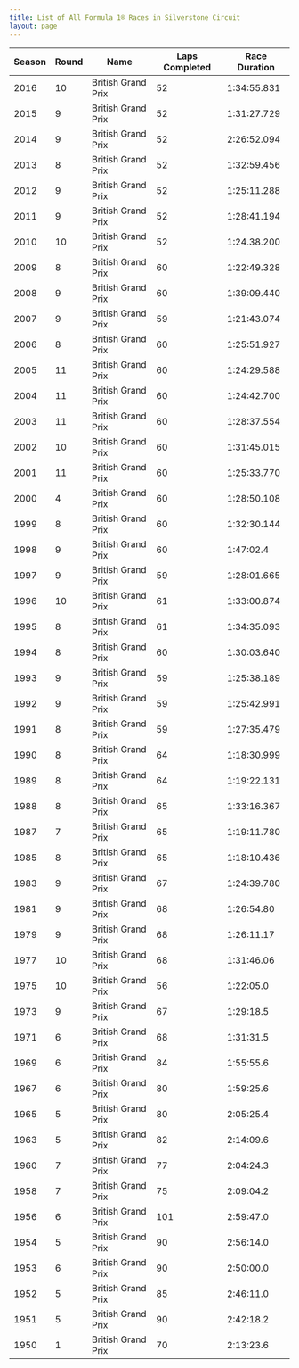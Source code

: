 ```yaml
---
title: List of All Formula 1® Races in Silverstone Circuit
layout: page
---
```



| Season | Round | Name | Laps Completed | Race Duration |
|--|--|--|--|--|
| 2016 | 10 | British Grand Prix | 52 | 1:34:55.831 |
| 2015 | 9 | British Grand Prix | 52 | 1:31:27.729 |
| 2014 | 9 | British Grand Prix | 52 | 2:26:52.094 |
| 2013 | 8 | British Grand Prix | 52 | 1:32:59.456 |
| 2012 | 9 | British Grand Prix | 52 | 1:25:11.288 |
| 2011 | 9 | British Grand Prix | 52 | 1:28:41.194 |
| 2010 | 10 | British Grand Prix | 52 | 1:24.38.200 |
| 2009 | 8 | British Grand Prix | 60 | 1:22:49.328 |
| 2008 | 9 | British Grand Prix | 60 | 1:39:09.440 |
| 2007 | 9 | British Grand Prix | 59 | 1:21:43.074 |
| 2006 | 8 | British Grand Prix | 60 | 1:25:51.927 |
| 2005 | 11 | British Grand Prix | 60 | 1:24:29.588 |
| 2004 | 11 | British Grand Prix | 60 | 1:24:42.700 |
| 2003 | 11 | British Grand Prix | 60 | 1:28:37.554 |
| 2002 | 10 | British Grand Prix | 60 | 1:31:45.015 |
| 2001 | 11 | British Grand Prix | 60 | 1:25:33.770 |
| 2000 | 4 | British Grand Prix | 60 | 1:28:50.108 |
| 1999 | 8 | British Grand Prix | 60 | 1:32:30.144 |
| 1998 | 9 | British Grand Prix | 60 | 1:47:02.4 |
| 1997 | 9 | British Grand Prix | 59 | 1:28:01.665 |
| 1996 | 10 | British Grand Prix | 61 | 1:33:00.874 |
| 1995 | 8 | British Grand Prix | 61 | 1:34:35.093 |
| 1994 | 8 | British Grand Prix | 60 | 1:30:03.640 |
| 1993 | 9 | British Grand Prix | 59 | 1:25:38.189 |
| 1992 | 9 | British Grand Prix | 59 | 1:25:42.991 |
| 1991 | 8 | British Grand Prix | 59 | 1:27:35.479 |
| 1990 | 8 | British Grand Prix | 64 | 1:18:30.999 |
| 1989 | 8 | British Grand Prix | 64 | 1:19:22.131 |
| 1988 | 8 | British Grand Prix | 65 | 1:33:16.367 |
| 1987 | 7 | British Grand Prix | 65 | 1:19:11.780 |
| 1985 | 8 | British Grand Prix | 65 | 1:18:10.436 |
| 1983 | 9 | British Grand Prix | 67 | 1:24:39.780 |
| 1981 | 9 | British Grand Prix | 68 | 1:26:54.80 |
| 1979 | 9 | British Grand Prix | 68 | 1:26:11.17 |
| 1977 | 10 | British Grand Prix | 68 | 1:31:46.06 |
| 1975 | 10 | British Grand Prix | 56 | 1:22:05.0 |
| 1973 | 9 | British Grand Prix | 67 | 1:29:18.5 |
| 1971 | 6 | British Grand Prix | 68 | 1:31:31.5 |
| 1969 | 6 | British Grand Prix | 84 | 1:55:55.6 |
| 1967 | 6 | British Grand Prix | 80 | 1:59:25.6 |
| 1965 | 5 | British Grand Prix | 80 | 2:05:25.4 |
| 1963 | 5 | British Grand Prix | 82 | 2:14:09.6 |
| 1960 | 7 | British Grand Prix | 77 | 2:04:24.3 |
| 1958 | 7 | British Grand Prix | 75 | 2:09:04.2 |
| 1956 | 6 | British Grand Prix | 101 | 2:59:47.0 |
| 1954 | 5 | British Grand Prix | 90 | 2:56:14.0 |
| 1953 | 6 | British Grand Prix | 90 | 2:50:00.0 |
| 1952 | 5 | British Grand Prix | 85 | 2:46:11.0 |
| 1951 | 5 | British Grand Prix | 90 | 2:42:18.2 |
| 1950 | 1 | British Grand Prix | 70 | 2:13:23.6 |


